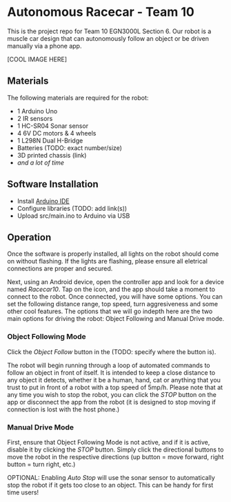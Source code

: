# Autonomous Racecar - Team 10
This is the project repo for Team 10 EGN3000L Section 6. Our robot is a muscle car design that can autonomously follow an object or be driven manually via a phone app.

[COOL IMAGE HERE]

## Materials
The following materials are required for the robot:
* 1 Arduino Uno 
* 2 IR sensors
* 1 HC-SR04 Sonar sensor
* 4 6V DC motors & 4 wheels
* 1 L298N Dual H-Bridge
* Batteries (TODO: exact number/size)
* 3D printed chassis (link)
* *and a lot of time*

## Software Installation
* Install [Arduino IDE](https://www.arduino.cc/en/software)
* Configure libraries (TODO: add link(s))
* Upload src/main.ino to Arduino via USB

## Operation
Once the software is properly installed, all lights on the robot should come on without flashing. If the lights are flashing, please ensure all eletrical connections are proper and secured. 

Next, using an Android device, open the controller app and look for a device named *Racecar10*. Tap on the icon, and the app should take a moment to connect to the robot. Once connected, you will have some options. You can set the following distance range, top speed, turn aggresiveness and some other cool features. The options that we will go indepth here are the two main options for driving the robot: Object Following and Manual Drive mode.

### Object Following Mode
Click the *Object Follow* button in the (TODO: specify where the button is).

The robot will begin running through a loop of automated commands to follow an object in front of itself. It is intended to keep a close distance to any object it detects, whether it be a human, hand, cat or anything that you trust to put in front of a robot with a top speed of 5mp/h. Please note that at any time you wish to stop the robot, you can click the *STOP* button on the app or disconnect the app from the robot (it is designed to stop moving if connection is lost with the host phone.) 

### Manual Drive Mode
First, ensure that Object Following Mode is not active, and if it is active, disable it by clicking the *STOP* button. Simply click the directional buttons to move the robot in the respective directions (up button = move forward, right button = turn right, etc.) 

OPTIONAL: Enabling *Auto Stop* will use the sonar sensor to automatically stop the robot if it gets too close to an object. This can be handy for first time users!
